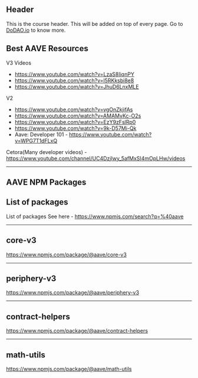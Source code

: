 ## Header
This is the course header. This will be added on top of every page. Go to [DoDAO.io](https://www.dodao.io) to know more.

## Best AAVE Resources
V3 Videos
- https://www.youtube.com/watch?v=LzaS8IiqnPY
- https://www.youtube.com/watch?v=l5RKksbi8e8
- https://www.youtube.com/watch?v=JhuD6LnxMLE

V2 
- https://www.youtube.com/watch?v=vgOnZkjifAs
- https://www.youtube.com/watch?v=AMAMvKc-O2s
- https://www.youtube.com/watch?v=EzY9zFslRp0
- https://www.youtube.com/watch?v=9k-D57Mi-Qk
- Aave: Developer 101 - https://www.youtube.com/watch?v=WPG7T1dFLxQ

Cetora(Many developer videos) - https://www.youtube.com/channel/UC4DzjIwy_5afMxSI4mOpLHw/videos

---

## AAVE NPM Packages


## List of packages

List of packages
See here - https://www.npmjs.com/search?q=%40aave


    


---
## core-v3

https://www.npmjs.com/package/@aave/core-v3


    


---
## periphery-v3

https://www.npmjs.com/package/@aave/periphery-v3


    


---
## contract-helpers

https://www.npmjs.com/package/@aave/contract-helpers


    


---
## math-utils

https://www.npmjs.com/package/@aave/math-utils


    

 
